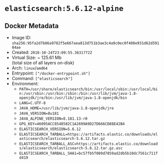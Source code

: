 # `elasticsearch:5.6.12-alpine`

## Docker Metadata

- Image ID: `sha256:95fa2d7b86a9782f5e667aea813d751b3ae3c4a9c0ec0f408e931d62d59104ae`
- Created: `2018-10-24T23:09:55.3631772Z`
- Virtual Size: ~ 125.61 Mb  
  (total size of all layers on-disk)
- Arch: `linux`/`amd64`
- Entrypoint: `["/docker-entrypoint.sh"]`
- Command: `["elasticsearch"]`
- Environment:
  - `PATH=/usr/share/elasticsearch/bin:/usr/local/sbin:/usr/local/bin:/usr/sbin:/usr/bin:/sbin:/bin:/usr/lib/jvm/java-1.8-openjdk/jre/bin:/usr/lib/jvm/java-1.8-openjdk/bin`
  - `LANG=C.UTF-8`
  - `JAVA_HOME=/usr/lib/jvm/java-1.8-openjdk/jre`
  - `JAVA_VERSION=8u181`
  - `JAVA_ALPINE_VERSION=8.181.13-r0`
  - `GPG_KEY=46095ACC8548582C1A2699A9D27D666CD88E42B4`
  - `ELASTICSEARCH_VERSION=5.6.12`
  - `ELASTICSEARCH_TARBALL=https://artifacts.elastic.co/downloads/elasticsearch/elasticsearch-5.6.12.tar.gz`
  - `ELASTICSEARCH_TARBALL_ASC=https://artifacts.elastic.co/downloads/elasticsearch/elasticsearch-5.6.12.tar.gz.asc`
  - `ELASTICSEARCH_TARBALL_SHA1=bc57fb5f089d7859ad2db5b10dc7561c711fd419`
